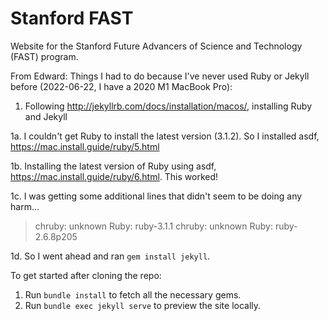 # Stanford FAST

Website for the Stanford Future Advancers of Science and Technology (FAST) program.

From Edward:
Things I had to do because I've never used Ruby or Jekyll before (2022-06-22, I have a 2020 M1 MacBook Pro):
1. Following http://jekyllrb.com/docs/installation/macos/, installing Ruby and Jekyll

1a. I couldn't get Ruby to install the latest version (3.1.2). So I installed asdf, https://mac.install.guide/ruby/5.html

1b. Installing the latest version of Ruby using asdf, https://mac.install.guide/ruby/6.html. This worked! 

1c. I was getting some additional lines that didn't seem to be doing any harm...

> chruby: unknown Ruby: ruby-3.1.1
> chruby: unknown Ruby: ruby-2.6.8p205

1d. So I went ahead and ran `gem install jekyll`.

To get started after cloning the repo:
1. Run `bundle install` to fetch all the necessary gems.
2. Run `bundle exec jekyll serve` to preview the site locally.
